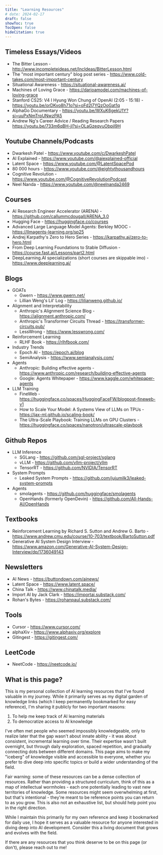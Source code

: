 ```yaml
---
title: "Learning Resources"
# date: 2024-02-17
draft: false
showToc: true
TocOpen: false
hideCitation: true
---
```

## Timeless Essays/Videos
- The Bitter Lesson - http://www.incompleteideas.net/IncIdeas/BitterLesson.html
- The "most important century" blog post series - https://www.cold-takes.com/most-important-century
- Situational Awareness - https://situational-awareness.ai/
- Machines of Loving Grace - https://darioamodei.com/machines-of-loving-grace
- Stanford CS25: V4 I Hyung Won Chung of OpenAI (2:05 - 15:18) - https://youtu.be/orDKvo8h71o?si=oFd2l7YQzOoGat1q
- AlphaGo Documentary - https://youtu.be/WXuK6gekU1Y?si=uuPxNmTrpUNwzPA5
- Andrew Ng's Career Advice / Reading Research Papers https://youtu.be/733m6qBH-jI?si=OLaGzeqvuObpjl9H

## Youtube Channels/Podcasts
- Dwarkesh Patel - https://www.youtube.com/c/DwarkeshPatel
- AI Explained - https://www.youtube.com/@aiexplained-official
- Latent Space - https://www.youtube.com/@LatentSpacePod
- 80 000 hours - https://www.youtube.com/@eightythousandhours
- Cognitive Revolution - https://www.youtube.com/@CognitiveRevolutionPodcast
- Neel Nanda - https://www.youtube.com/@neelnanda2469

## Courses 
- AI Research Engineer Accelerator (ARENA) - https://github.com/callummcdougall/ARENA_3.0
- Hugging Face - https://huggingface.co/courses
- Advanced Large Language Model Agents: Berkley MOOC - https://llmagents-learning.org/sp25
- Andrej Karpathy's Zero to Hero Series - https://karpathy.ai/zero-to-hero.html
- From Deep Learning Foundations to Stable Diffusion - https://course.fast.ai/Lessons/part2.html
- DeepLearning.AI specializations (short courses are skippable imo) - https://www.deeplearning.ai/

## Blogs
- GOATs
  - Gwern - https://www.gwern.net/
  - Lillian Weng's Lil' Log - https://lilianweng.github.io/
- Alignment and Interpretability
  - Anthropic's Alignment Science Blog - https://alignment.anthropic.com/
  - Anthropic's Transformer Circuits Thread - https://transformer-circuits.pub/
  - LessWrong - https://www.lesswrong.com/
- Reinforcement Learning
  - RLHF Book - https://rlhfbook.com/
- Industry Trends
  - Epoch AI - https://epoch.ai/blog
  - SemiAnalysis - https://www.semianalysis.com/
- Agents
  - Anthropic: Building effective agents - https://www.anthropic.com/research/building-effective-agents
  - Google: Agents Whitepaper - https://www.kaggle.com/whitepaper-agents
- LLM Training
  - FineWeb - https://huggingface.co/spaces/HuggingFaceFW/blogpost-fineweb-v1
  - How to Scale Your Model: A Systems View of LLMs on TPUs - https://jax-ml.github.io/scaling-book/
  - The Ultra-Scale Playbook: Training LLMs on GPU Clusters - https://huggingface.co/spaces/nanotron/ultrascale-playbook

## Github Repos
- LLM Inference
  - SGLang - https://github.com/sgl-project/sglang
  - vLLM - https://github.com/vllm-project/vllm
  - TensorRT - https://github.com/NVIDIA/TensorRT
- System Prompts
  - Leaked System Prompts - https://github.com/jujumilk3/leaked-system-prompts
- Agents
  - smolagents - https://github.com/huggingface/smolagents
  - OpenHands (formerly OpenDevin) - https://github.com/All-Hands-AI/OpenHands 

## Textbooks
- Reinforcement Learning by Richard S. Sutton and Andrew G. Barto - https://www.andrew.cmu.edu/course/10-703/textbook/BartoSutton.pdf
- Generative AI System Design Interview - https://www.amazon.com/Generative-AI-System-Design-Interview/dp/1736049143

## Newsletters
- AI News - https://buttondown.com/ainews/
- Latent Space - https://www.latent.space/
- China Talk - https://www.chinatalk.media/
- Import AI by Jack Clark - https://importai.substack.com/
- Rohan's Bytes - https://rohanpaul.substack.com/

## Tools
- Cursor - https://www.cursor.com/
- alphaXiv - https://www.alphaxiv.org/explore
- Gitingest - https://gitingest.com/

## LeetCode
- NeetCode - https://neetcode.io/

## What is this page?
This is my personal collection of AI learning resources that I've found valuable in my journey. While it primarily serves as my digital garden of knowledge links (which I keep permanently bookmarked for easy reference), I'm sharing it publicly for two important reasons:

1. To help me keep track of AI learning materials
2. To democratize access to AI knowledge

I've often met people who seemed impossibly knowledgeable, only to realize later that the gap wasn't about innate ability - it was about consistent, incremental learning over time. Their expertise wasn't built overnight, but through daily exploration, spaced repetition, and gradually connecting dots between different domains. This page aims to make my "iceberg" of knowledge visible and accessible to everyone, whether you prefer to dive deep into specific topics or build a wider understanding of the field.

Fair warning: some of these resources can be a dense collection of resources. Rather than providing a structured curriculum, think of this as a map of intellectual wormholes - each one potentially leading to vast new territories of knowledge. Some resources might seem overwhelming at first, but that's intentional - they're meant to be reference points you can return to as you grow. This is also not an exhaustive list, but should help point you in the right direction. 

While I maintain this primarily for my own reference and keep it bookmarked for daily use, I hope it serves as a valuable resource for anyone interested in diving deep into AI development. Consider this a living document that grows and evolves with the field. 

If there are any resources that you think deserve to be on this page (or don't), please reach out to me!